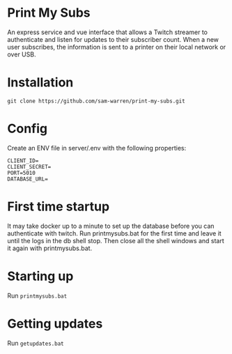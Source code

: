 # Print My Subs

An express service and vue interface that allows a Twitch streamer to authenticate and listen for updates to their subscriber count. When a new user subscribes, the information is sent to a printer on their local network or over USB.

# Installation
```
git clone https://github.com/sam-warren/print-my-subs.git
```

# Config
Create an ENV file in server/.env with the following properties:

```
CLIENT_ID=
CLIENT_SECRET=
PORT=5010
DATABASE_URL=
```

# First time startup
It may take docker up to a minute to set up the database before you can authenticate with twitch. Run printmysubs.bat for the first time and leave it until the logs in the db shell stop. Then close all the shell windows and start it again with printmysubs.bat.

# Starting up
Run `printmysubs.bat`

# Getting updates
Run `getupdates.bat`
